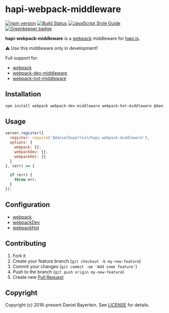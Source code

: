 # hapi-webpack-middleware

[![npm version](https://badge.fury.io/js/%40danielbayerlein%2Fhapi-webpack-middleware.svg)](https://badge.fury.io/js/%40danielbayerlein%2Fhapi-webpack-middleware)
[![Build Status](https://travis-ci.org/danielbayerlein/hapi-webpack-middleware.svg?branch=master)](https://travis-ci.org/danielbayerlein/hapi-webpack-middleware)
[![JavaScript Style Guide](https://img.shields.io/badge/code_style-standard-brightgreen.svg)](https://standardjs.com)
[![Greenkeeper badge](https://badges.greenkeeper.io/danielbayerlein/hapi-webpack-middleware.svg)](https://greenkeeper.io/)

**hapi-webpack-middleware** is a [webpack](https://github.com/webpack/webpack) middleware for [hapi.js](https://github.com/hapijs/hapi).

:warning: Use this middleware only in development!

Full support for:

* [webpack](https://webpack.github.io/docs/configuration.html#configuration-object-content)
* [webpack-dev-middleware](https://github.com/webpack/webpack-dev-middleware)
* [webpack-hot-middleware](https://github.com/glenjamin/webpack-hot-middleware)

## Installation

```bash
npm install webpack webpack-dev-middleware webpack-hot-middleware @danielbayerlein/hapi-webpack-middleware --save-dev
```

## Usage

```javascript
server.register({
  register: require('@danielbayerlein/hapi-webpack-middleware'),
  options: {
    webpack: {},
    webpackDev: {},
    webpackHot: {}
  }
}, (err) => {

  if (err) {
    throw err;
  }
});
```

## Configuration

* [webpack](https://webpack.js.org/concepts/configuration/)
* [webpackDev](https://github.com/webpack/webpack-dev-middleware#usage)
* [webpackHot](https://github.com/webpack-contrib/webpack-hot-middleware/blob/master/middleware.js#L8-L10)

## Contributing

1. Fork it
2. Create your feature branch (`git checkout -b my-new-feature`)
3. Commit your changes (`git commit -am 'Add some feature'`)
4. Push to the branch (`git push origin my-new-feature`)
5. Create new [Pull Request](../../pull/new/master)

## Copyright

Copyright (c) 2016-present Daniel Bayerlein. See [LICENSE](./LICENSE.md) for details.
